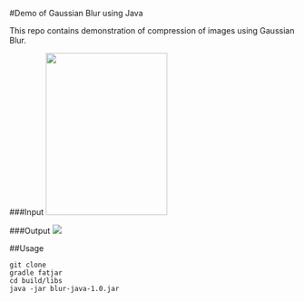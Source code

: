 #Demo of Gaussian Blur using Java

This repo contains demonstration of compression of images using Gaussian Blur. 

###Input
<img src="https://raw.githubusercontent.com/madhur/blur-java/gh-pages/img.jpg" height="286" width="214"/>

###Output
<img src="https://raw.githubusercontent.com/madhur/blur-java/gh-pages/blurredthumbnail.jpg" />

##Usage

```text
git clone
gradle fatjar
cd build/libs
java -jar blur-java-1.0.jar
```